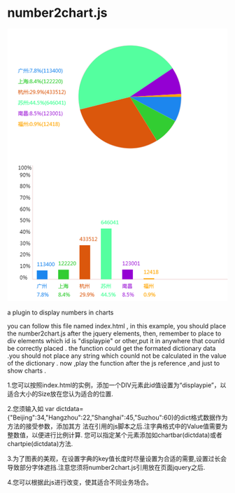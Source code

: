 number2chart.js
=============== 

![alt tag](https://github.com/keejun/number2chart.js/blob/master/sample.png?raw=true)

a plugin to display numbers in charts

you can follow this file named index.html , in this example, you should place the number2chart.js after the jquery elements,
then, remember to place to div elements which id is "displaypie" or other,put it in anywhere that counld be correctly placed .
the function could get the formated dictionary data .you should not place any string which counld not be calculated in the value of the dictionary .  now ,play the function after the js reference ,and just to show charts .

1.您可以按照index.html的实例，添加一个DIV元素此id值设置为“displaypie”，以适合大小的Size放在您认为适合的位置.

2.您须输入如 var dictdata={"Beijing":34,"Hangzhou":22,"Shanghai":45,"Suzhou":60}的dict格式数据作为方法的接受参数，添加其方   法在引用的js脚本之后.注字典格式中的Value值需要为整数值，以便进行比例计算. 您可以指定某个元素添加如chartbar(dictdata)或者chartpie(dictdata)方法.

3.为了图表的美观，在设置字典的key值长度时尽量设置为合适的需要,设置过长会导致部分字体遮挡.注意您须将number2chart.js引用放在页面jquery之后.

4.您可以根据此js进行改变，使其适合不同业务场合。
